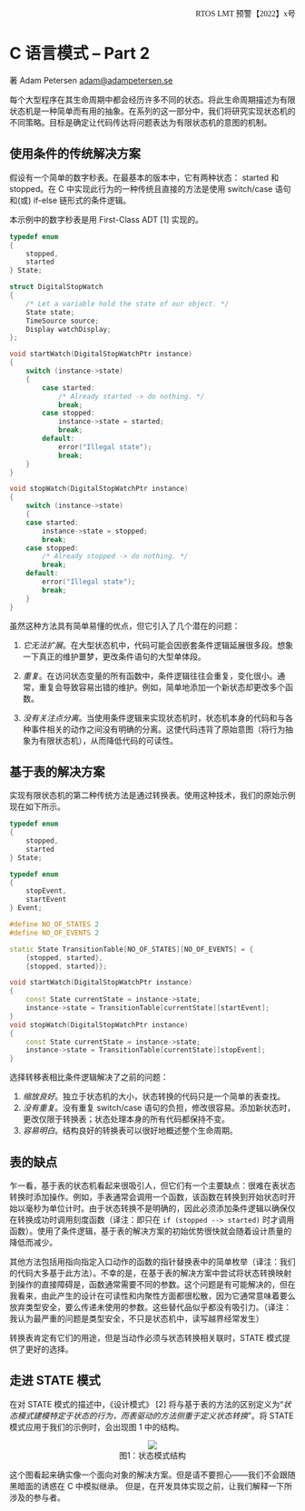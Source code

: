 <font face="宋体" font-size=15><p align="right">RTOS LMT 预警【2022】x号</p></font>
# C 语言模式 – Part 2

著 Adam Petersen <adam@adampetersen.se>

<!-- Every non-trivial program passes through a number of different states during its lifecycle. Describing this lifecycle as a finite state  machine  is  a  simple  and  useful  abstraction.  In  this  part  of  the  series,  we  will  investigate  different  strategies  for  implementing state machines. The goal is to identify mechanisms that let the code communicate the intent of expressing the problem as a finite state machine. -->
每个大型程序在其生命周期中都会经历许多不同的状态。将此生命周期描述为有限状态机是一种简单而有用的抽象。在系列的这一部分中，我们将研究实现状态机的不同策略。目标是确定让代码传达将问题表达为有限状态机的意图的机制。

<!-- Traditional Solution with Conditionals -->
## __使用条件的传统解决方案__

<!-- Consider a simple, digital stop-watch. In its most basic version, it has two states: started and stopped. A traditional and direct way to implement this behavior in C is with conditional logic in the shape of switch/case statements and/or if-else chains. -->
假设有一个简单的数字秒表。在最基本的版本中，它有两种状态： started 和 stopped。在 C 中实现此行为的一种传统且直接的方法是使用 switch/case 语句和(或) if-else 链形式的条件逻辑。

<!-- The digital stop-watch in this example is implemented as a First-Class ADT [1]. -->
本示例中的数字秒表是用 First-Class ADT [1] 实现的。

```c++
typedef enum
{
    stopped,
    started
} State;

struct DigitalStopWatch
{
    /* Let a variable hold the state of our object. */
    State state;
    TimeSource source;
    Display watchDisplay;
};

void startWatch(DigitalStopWatchPtr instance)
{
    switch (instance->state)
    {
        case started:
            /* Already started -> do nothing. */
            break;
        case stopped:
            instance->state = started;
            break;
        default:
            error("Illegal state");
            break;
    }
}

void stopWatch(DigitalStopWatchPtr instance)
{
    switch (instance->state)
    {
    case started:
        instance->state = stopped;
        break;
    case stopped:
        /* Already stopped -> do nothing. */
        break;
    default:
        error("Illegal state");
        break;
    }
}
```

<!-- While this approach has the advantage of being simple and easy to understand, it introduces several potential problems: -->
虽然这种方法具有简单易懂的优点，但它引入了几个潜在的问题：

<!-- 1.It  doesn't  scale.  In  large  state  machines  the  code  may  stretch  over  page  after  page  of  nested  conditional  logic.  Imagine the true maintenance nightmare of changing large, monolithic segments of conditional statements. -->
1. *它无法扩展*。在大型状态机中，代码可能会因嵌套条件逻辑延展很多段。想象一下真正的维护噩梦，更改条件语句的大型单体段。

    <!-- 2.Duplication. The conditional logic tends to be repeated, with small variations, in all functions that access the state variable. As always, duplication leads to error-prone maintenance. For example, simply adding a new state implies changing several functions. -->
2. *重复*。在访问状态变量的所有函数中，条件逻辑往往会重复，变化很小。通常，重复会导致容易出错的维护。例如，简单地添加一个新状态却更改多个函数。

    <!-- 3.No  separation  of  concerns.  When  using  conditional  logic  for  implementing  state  machines,  there  is  no  clear  separation  between  the  code  of  the  state  machine  itself  and  the  actions  associated  with  the  various  events.  This  makes  the  code  hide  the  original  intent  (abstracting  the  behaviour  as  a  finite  state  machine)  and  thus  making  the  code less readable. -->
3. *没有关注点分离*。当使用条件逻辑来实现状态机时，状态机本身的代码和与各种事件相关的动作之间没有明确的分离。这使代码违背了原始意图（将行为抽象为有限状态机），从而降低代码的可读性。

<!-- A Table-based Solution -->
## __基于表的解决方案__

<!-- The  second  traditional  approach  to  implement  finite  state  machines  is  through  transition  tables.  Using  this  technique,  our  original example now reads as follows.  -->
实现有限状态机的第二种传统方法是通过转换表。使用这种技术，我们的原始示例现在如下所示。

```c++
typedef enum
{
    stopped,
    started
} State;

typedef enum
{
    stopEvent,
    startEvent
} Event;

#define NO_OF_STATES 2
#define NO_OF_EVENTS 2

static State TransitionTable[NO_OF_STATES][NO_OF_EVENTS] = {
    {stopped, started},
    {stopped, started}};

void startWatch(DigitalStopWatchPtr instance)
{
    const State currentState = instance->state;
    instance->state = TransitionTable[currentState][startEvent];
}
void stopWatch(DigitalStopWatchPtr instance)
{
    const State currentState = instance->state;
    instance->state = TransitionTable[currentState][stopEvent];
}
```

<!-- The choice of a transition table over conditional logic solved the previous problems: -->
选择转移表相比条件逻辑解决了之前的问题：

<!-- 1.Scales  well.  Independent  of  the  size  of  the  state  machine,  the  code  for  a  state  transition  is  just  one,  simple  table-lookup.
2.No duplication. Without the burden of repetitive switch/case statements, modification comes easily. When adding a new state, the change is limited to the transition table; all code for the state handling itself goes unchanged.
3.Easy to understand. A well structured transition table serves as a good overview of the complete lifecycle. -->

1. *缩放良好*。独立于状态机的大小，状态转换的代码只是一个简单的表查找。
2. *没有重复*。没有重复 switch/case 语句的负担，修改很容易。添加新状态时，更改仅限于转换表；状态处理本身的所有代码都保持不变。
3. *容易明白*。结构良好的转换表可以很好地概述整个生命周期。

<!-- Shortcomings of Tables -->
## __表的缺点__

<!-- As appealing as table-based state machines may seem at first, they have a major drawback: it is very hard to add actions to the transitions defined in the table. For example, the watch would typically invoke a function that starts to tick millisecondsupon a transition to state started. As the state transition isn't explicit, conditional logic has to be added in order to ensure that the tick-function is invoked solely as the transition succeeds. In combination with conditional logic, the initial benefits of the table-based solution soon decrease together with the quality of the design. -->
乍一看，基于表的状态机看起来很吸引人，但它们有一个主要缺点：很难在表状态转换时添加操作。例如，手表通常会调用一个函数，该函数在转换到开始状态时开始以毫秒为单位计时。由于状态转换不是明确的，因此必须添加条件逻辑以确保仅在转换成功时调用刻度函数（译注：即只在 `if (stopped --> started)` 时才调用函数）。使用了条件逻辑，基于表的解决方案的初始优势很快就会随着设计质量的降低而减少。

<!-- Other  approaches  involve  replacing  the  simple  enumerations  in  the  table  with  pointers  to  functions  specifying  the  entry  actions. Unfortunately, the immediate hurdle of trying to map state transitions to actions in a table based solution is that the functions  typically  need  different  arguments.  This  problem  is  possible  to  solve,  but  the  resulting  design  looses,  in  my  opinion,  both  in  readability  as  well  as  in  cohesion  as  it  typically  implies  either  giving  up  on  type  safety  or  passing  around  unused parameters. None of these alternatives seem attractive.  -->
其他方法包括用指向指定入口动作的函数的指针替换表中的简单枚举（译注：我们的代码大多基于此方法）。不幸的是，在基于表的解决方案中尝试将状态转换映射到操作的直接障碍是，函数通常需要不同的参数。这个问题是有可能解决的，但在我看来，由此产生的设计在可读性和内聚性方面都很松散，因为它通常意味着要么放弃类型安全，要么传递未使用的参数。这些替代品似乎都没有吸引力。（译注：我认为最严重的问题是类型安全，不只是状态机中，读写越界经常发生）

<!-- Transition tables definitely have their use, but when actions have to be associated with state transitions, the STATE pattern provides a better alternative.  -->
转换表肯定有它们的用途，但是当动作必须与状态转换相关联时，STATE 模式提供了更好的选择。

<!-- Enter STATE Pattern -->

## __走进 STATE 模式__

<!-- In  its  description  of  the  STATE  pattern,  Design  Patterns  [2]  defines  the  differences  from  the  table-based  approach  as  "the STATE  pattern  models  state-specific  behavior,  whereas  the  table-driven  approach  focuses  on  defining  state  transitions". When applying the STATE pattern to our example, the structure in Figure 1 emerges. -->
在对 STATE 模式的描述中，《设计模式》 [2] 将与基于表的方法的区别定义为“*状态模式建模特定于状态的行为，而表驱动的方法侧重于定义状态转换*”。将 STATE 模式应用于我们的示例时，会出现图 1 中的结构。

<div align=center><img src="./pic/2-1.png"></div>
<div align=center>图1：状态模式结构</div>

<!-- This diagram definitely looks like an object oriented solution. But please don't worry -- we will not follow the temptation of the  dark  side  and  emulate  inheritance  in  C.  However,  before  developing  a  concrete  implementation,  let's  explain  the  involved participants. -->
这个图看起来确实像一个面向对象的解决方案。但是请不要担心——我们不会跟随黑暗面的诱惑在 C 中模拟继承。 但是，在开发具体实现之前，让我们解释一下所涉及的参与者。

<!-- •DigitalStopWatch: Design Patterns [2] defines this as the context. The context has a reference to one o
sss
sss
